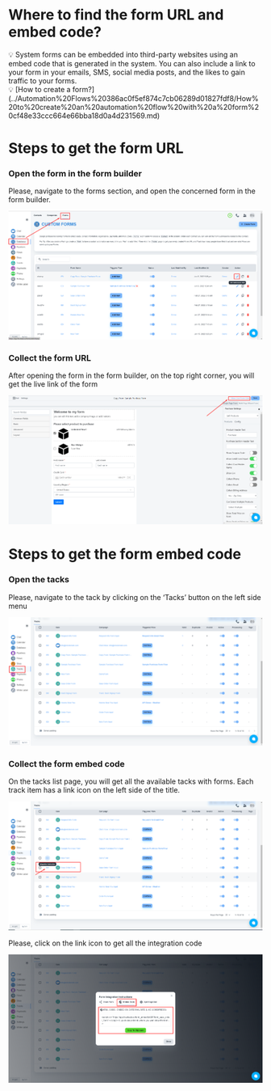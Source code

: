 # Where to find the form URL and embed code?

<aside>
💡 System forms can be embedded into third-party websites using an embed code that is generated in the system. You can also include a link to your form in your emails, SMS, social media posts, and the likes to gain traffic to your forms.

</aside>

<aside>
💡 [How to create a form?](../Automation%20Flows%20386ac0f5ef874c7cb06289d01827fdf8/How%20to%20create%20an%20automation%20flow%20with%20a%20form%20cf48e33ccc664e66bba18d0a4d231569.md)

</aside>

# Steps to get the form URL

### Open the form in the form builder

Please, navigate to the forms section, and open the concerned form in the form builder.

![Untitled](Where%20to%20find%20the%20form%20URL%20and%20embed%20code%208c733968c8244185b04f6c9776dc269b/Untitled.png)

### Collect the form URL

After opening the form in the form builder, on the top right corner, you will get the live link of the form

![Untitled](Where%20to%20find%20the%20form%20URL%20and%20embed%20code%208c733968c8244185b04f6c9776dc269b/Untitled%201.png)

# Steps to get the form embed code

### Open the tacks

Please, navigate to the tack by clicking on the ‘Tacks’ button on the left side menu

![Untitled](Where%20to%20find%20the%20form%20URL%20and%20embed%20code%208c733968c8244185b04f6c9776dc269b/Untitled%202.png)

### Collect the form embed code

On the tacks list page, you will get all the available tacks with forms. Each track item has a link icon on the left side of the title.

![Untitled](Where%20to%20find%20the%20form%20URL%20and%20embed%20code%208c733968c8244185b04f6c9776dc269b/Untitled%203.png)

Please, click on the link icon to get all the integration code

![Untitled](Where%20to%20find%20the%20form%20URL%20and%20embed%20code%208c733968c8244185b04f6c9776dc269b/Untitled%204.png)